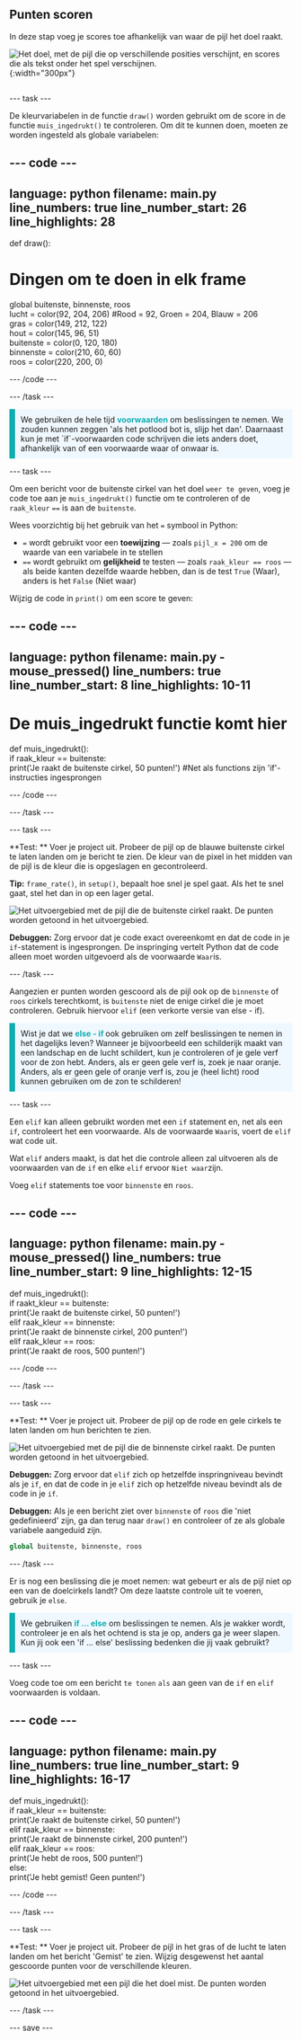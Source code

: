 ## Punten scoren

<div style="display: flex; flex-wrap: wrap">
<div style="flex-basis: 200px; flex-grow: 1; margin-right: 15px;">
In deze stap voeg je scores toe afhankelijk van waar de pijl het doel raakt.
</div>
<div>

![Het doel, met de pijl die op verschillende posities verschijnt, en scores die als tekst onder het spel verschijnen.](images/points-scored.gif){:width="300px"}

</div>
</div>

--- task ---

De kleurvariabelen in de functie `draw()` worden gebruikt om de score in de functie `muis_ingedrukt()` te controleren. Om dit te kunnen doen, moeten ze worden ingesteld als globale variabelen:

--- code ---
---
language: python filename: main.py line_numbers: true line_number_start: 26
line_highlights: 28
---

def draw():
# Dingen om te doen in elk frame
  global buitenste, binnenste, roos    
lucht = color(92, 204, 206) #Rood = 92, Groen = 204, Blauw = 206    
gras = color(149, 212, 122)    
hout = color(145, 96, 51)    
buitenste = color(0, 120, 180)    
binnenste = color(210, 60, 60)   
roos = color(220, 200, 0)

--- /code ---

--- /task ---

<p style="border-left: solid; border-width:10px; border-color: #0faeb0; background-color: aliceblue; padding: 10px;">
We gebruiken de hele tijd <span style="color: #0faeb0; font-weight: bold;"> voorwaarden</span> om beslissingen te nemen. We zouden kunnen zeggen 'als het potlood bot is, slijp het dan'. Daarnaast kun je met `if`-voorwaarden code schrijven die iets anders doet, afhankelijk van of een voorwaarde waar of onwaar is.
</p>

--- task ---

Om een bericht voor de buitenste cirkel van het doel `weer te geven`, voeg je code toe aan je `muis_ingedrukt()` functie om te controleren of de `raak_kleur` `==` is aan de `buitenste`.

Wees voorzichtig bij het gebruik van het `=` symbool in Python:
 + `=` wordt gebruikt voor een **toewijzing** — zoals `pijl_x = 200` om de waarde van een variabele in te stellen
 + `==` wordt gebruikt om **gelijkheid** te testen — zoals `raak_kleur == roos` — als beide kanten dezelfde waarde hebben, dan is de test `True` (Waar), anders is het `False` (Niet waar)

Wijzig de code in `print()` om een score te geven:

--- code ---
---
language: python filename: main.py - mouse_pressed() line_numbers: true line_number_start: 8
line_highlights: 10-11
---

# De muis_ingedrukt functie komt hier
def muis_ingedrukt():     
if raak_kleur == buitenste:      
print('Je raakt de buitenste cirkel, 50 punten!') #Net als functions zijn 'if'-instructies ingesprongen

--- /code ---

--- /task ---

--- task ---

**Test: ** Voer je project uit. Probeer de pijl op de blauwe buitenste cirkel te laten landen om je bericht te zien. De kleur van de pixel in het midden van de pijl is de kleur die is opgeslagen en gecontroleerd.

**Tip:** `frame_rate()`, in `setup()`, bepaalt hoe snel je spel gaat. Als het te snel gaat, stel het dan in op een lager getal.

![Het uitvoergebied met de pijl die de buitenste cirkel raakt. De punten worden getoond in het uitvoergebied.](images/blue-points.png)

**Debuggen:** Zorg ervoor dat je code exact overeenkomt en dat de code in je `if`-statement is ingesprongen. De inspringing vertelt Python dat de code alleen moet worden uitgevoerd als de voorwaarde `Waar`is.

--- /task ---

Aangezien er punten worden gescoord als de pijl ook op de `binnenste` of `roos` cirkels terechtkomt, is `buitenste` niet de enige cirkel die je moet controleren. Gebruik hiervoor `elif` (een verkorte versie van else - if).

<p style="border-left: solid; border-width:10px; border-color: #0faeb0; background-color: aliceblue; padding: 10px;">
Wist je dat we <span style="color: #0faeb0; font-weight: bold;"> else - if </span>  ook gebruiken om zelf beslissingen te nemen in het dagelijks leven? Wanneer je bijvoorbeeld een schilderijk maakt van een landschap en de lucht schildert, kun je controleren of je gele verf voor de zon hebt. Anders, als er geen gele verf is, zoek je naar oranje. Anders, als er geen gele of oranje verf is, zou je (heel licht) rood kunnen gebruiken om de zon te schilderen!
</p>

--- task ---

Een `elif` kan alleen gebruikt worden met een `if` statement en, net als een `if`, controleert het een voorwaarde. Als de voorwaarde `Waar`is, voert de `elif` wat code uit.

Wat `elif` anders maakt, is dat het die controle alleen zal uitvoeren als de voorwaarden van de `if` en elke `elif` ervoor `Niet waar`zijn.

Voeg `elif` statements toe voor `binnenste` en `roos`.

--- code ---
---
language: python filename: main.py - mouse_pressed() line_numbers: true line_number_start: 9
line_highlights: 12-15
---

def muis_ingedrukt():    
if raakt_kleur == buitenste:    
print('Je raakt de buitenste cirkel, 50 punten!')    
elif raak_kleur == binnenste:    
print('Je raakt de binnenste cirkel, 200 punten!')   
elif raak_kleur == roos:    
print('Je raakt de roos, 500 punten!')

--- /code ---

--- /task ---

--- task ---

**Test: ** Voer je project uit. Probeer de pijl op de rode en gele cirkels te laten landen om hun berichten te zien.

![Het uitvoergebied met de pijl die de binnenste cirkel raakt. De punten worden getoond in het uitvoergebied.](images/yellow-points.png)

**Debuggen:** Zorg ervoor dat `elif` zich op hetzelfde inspringniveau bevindt als je `if`, en dat de code in je `elif` zich op hetzelfde niveau bevindt als de code in je `if`.

**Debuggen:** Als je een bericht ziet over `binnenste` of `roos` die 'niet gedefinieerd' zijn, ga dan terug naar `draw()` en controleer of ze als globale variabele aangeduid zijn.

```python
global buitenste, binnenste, roos
```

--- /task ---

Er is nog een beslissing die je moet nemen: wat gebeurt er als de pijl niet op een van de doelcirkels landt? Om deze laatste controle uit te voeren, gebruik je `else`.

<p style="border-left: solid; border-width:10px; border-color: #0faeb0; background-color: aliceblue; padding: 10px;">
We gebruiken <span style="color: #0faeb0; font-weight: bold;"> if ... else</span> om beslissingen te nemen. Als je wakker wordt, controleer je en als het ochtend is sta je op, anders ga je weer slapen. Kun jij ook een 'if ... else' beslissing bedenken die jij vaak gebruikt? 
</p>

--- task ---

Voeg code toe om een bericht `te tonen` `als` aan geen van de `if` en `elif` voorwaarden is voldaan.

--- code ---
---
language: python filename: main.py line_numbers: true line_number_start: 9
line_highlights: 16-17
---

def muis_ingedrukt():    
if raak_kleur == buitenste:   
print('Je raakt de buitenste cirkel, 50 punten!')   
elif raak_kleur == binnenste:   
print('Je raakt de binnenste cirkel, 200 punten!')   
elif raak_kleur == roos:    
print('Je hebt de roos, 500 punten!')   
else:   
print('Je hebt gemist! Geen punten!')

--- /code ---

--- /task ---

--- task ---

**Test: ** Voer je project uit. Probeer de pijl in het gras of de lucht te laten landen om het bericht 'Gemist' te zien. Wijzig desgewenst het aantal gescoorde punten voor de verschillende kleuren.

![Het uitvoergebied met een pijl die het doel mist. De punten worden getoond in het uitvoergebied.](images/missed-points.png)

--- /task ---

--- save ---
